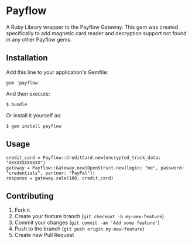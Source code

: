 # Payflow

A Ruby Library wrapper to the Payflow Gateway. This gem was created specifically to add magnetic card reader and decryption support not found in any other Payflow gems.

## Installation

Add this line to your application's Gemfile:

    gem 'payflow'

And then execute:

    $ bundle

Or install it yourself as:

    $ gem install payflow

## Usage

    credit_card = Payflow::CreditCard.new(encrypted_track_data: "XXXXXXXXXXXX")
    gateway = Payflow::Gateway.new(OpenStruct.new(login: "me", password: "credentials", partner: "PayPal"))
    response = gateway.sale(100, credit_card)

## Contributing

1. Fork it
2. Create your feature branch (`git checkout -b my-new-feature`)
3. Commit your changes (`git commit -am 'Add some feature'`)
4. Push to the branch (`git push origin my-new-feature`)
5. Create new Pull Request
